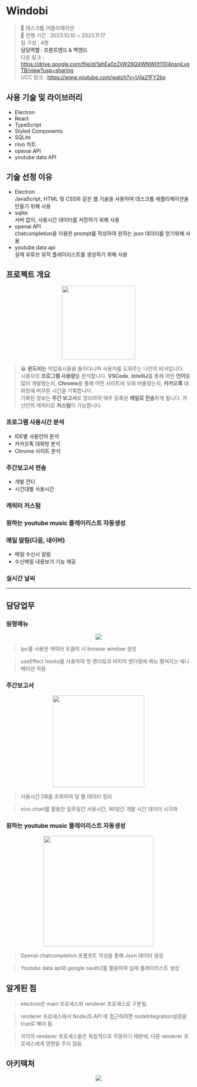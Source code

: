 # Windobi

> 📱 데스크톱 어플리케이션  
> 📆 진행 기간 : 2023.10.10 ~ 2023.11.17  
> 팀 구성 : 4명  
> **담당역할 : 프론트엔드 & 백엔드**  
> 다운 링크 : https://drive.google.com/file/d/1ahEa0zZijW29Q4WNW0t11D4psnjLvgTB/view?usp=sharing  
> UCC 링크 : https://www.youtube.com/watch?v=UjIa21FY2bo

## 사용 기술 및 라이브러리

- Electron
- React
- TypeScript
- Styled Components
- SQLite
- nivo 차트
- openai API
- youtube data API

## 기술 선정 이유

- Electron  
  JavaScript, HTML 및 CSS와 같은 웹 기술을 사용하여 데스크톱 애플리케이션을 만들기 위해 사용
- sqlite  
  서버 없이, 사용시간 데이터를 저장하기 위해 사용
- openai API  
  chatcompletion을 이용한 prompt를 작성하여 원하는 json 데이터를 얻기위해 사용
- youtube data api  
  실제 유튜브 뮤직 플레이리스트를 생성하기 위해 사용

## 프로젝트 개요

<p align="center">
<img src="https://github.com/mincheolsong/Windobi/assets/80660585/8b694828-458c-4be7-8683-e5f3c3e05a9f" height="200px"/></p>

> 😀 **윈도비는** 작업표시줄을 돌아다니며 사용자를 도와주는 나만의 비서입니다.<br> 사용자의 **프로그램 사용량**을 분석합니다. **VSCode**, **IntelliJ**를 통해 어떤 **언어**를 많이 개발했는지, **Chrome**을 통해 어떤 사이트에 오래 머물렀는지, **카카오톡** 대화방에 머무른 시간을 기록합니다.<br> 기록된 정보는 **주간 보고서**로 정리하여 매주 등록된 **메일로 전송**하게 됩니다.
> 자신만의 캐릭터로 **커스텀**이 가능합니다.

### 프로그램 사용시간 분석

- IDE별 사용언어 분석
- 카카오톡 대화방 분석
- Chrome 사이트 분석

### 주간보고서 전송

- 개발 잔디
- 시간대별 사용시간

### 캐릭터 커스텀

### 원하는 youtube music 플레이리스트 자동생성

### 메일 알림(다음, 네이버)

- 메일 수신시 알림
- 수신메일 내용보기 기능 제공

### 실시간 날씨

---

## 담당업무

### 원형메뉴

<p align="center"><img src="https://github.com/mincheolsong/Windobi/assets/80660585/000c264d-c86e-49b5-af47-4e5ac18cc4c7"/></p>

> Ipc를 사용한 캐릭터 우클릭 시 browse window 생성

> useEffect hooks를 사용하여 첫 랜더링과 마지막 랜더링에 메뉴 펼쳐지는 에니메이션 적용

### 주간보고서

<p align="center"><img src="https://github.com/mincheolsong/Windobi/assets/80660585/20e470e0-42f8-4701-800d-4255ba834806" height="250px"/></p>

> 사용시간 DB를 조회하여 일 별 데이터 정리

> nivo chart를 활용한 일주일간 사용시간, 90일간 개발 시간 데이터 시각화

### 원하는 youtube music 플레이리스트 자동생성

<p align="center"><img src="https://github.com/mincheolsong/Windobi/assets/80660585/80120658-d4f8-4e9a-9209-d86aa14f397d" height="300"/></p>

> Openai chatcompletion 프롬프트 작성을 통해 Json 데이터 생성

> Youtube data api와 google oauth2를 활용하여 실제 플레이리스트 생성

## 알게된 점

> electron은 main 프로세스와 renderer 프로세스로 구분됨.

> renderer 프로세스에서 NodeJS.API 에 접근하려면 nodeIntegration설정을 true로 해야 됨.

> 각각의 renderer 프로세스들은 독립적으로 작동하기 때문에, 다른 renderer 프로세스에게 영향을 주지 않음.

## 아키텍처

<p align="center"><img src="https://github.com/mincheolsong/Windobi/assets/80660585/eb66b7a1-3959-4e70-a633-8dcb8d32343d"/></p>
